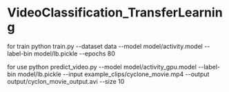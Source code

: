 # VideoClassification_TransferLearning

for train
 python train.py --dataset data --model model/activity.model --label-bin model/lb.pickle --epochs 80
 
 
for use 
 python predict_video.py --model model/activity_gpu.model --label-bin model/lb.pickle --input example_clips/cyclone_movie.mp4 --output output/cyclon_movie_output.avi --size 10
 
 
